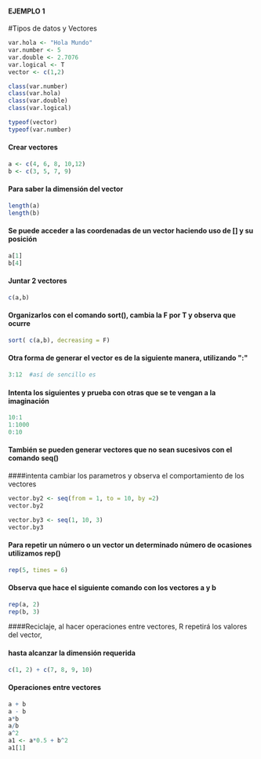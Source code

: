 
####   EJEMPLO 1
#Tipos de datos y Vectores

``` R
var.hola <- "Hola Mundo"
var.number <- 5
var.double <- 2.7076
var.logical <- T
vector <- c(1,2)

class(var.number)
class(var.hola)
class(var.double)
class(var.logical)

typeof(vector)
typeof(var.number)
``` 
#### Crear vectores 

``` R
a <- c(4, 6, 8, 10,12)
b <- c(3, 5, 7, 9)
```

#### Para saber la dimensión del vector 
```R
length(a)
length(b)
```

#### Se puede acceder a las coordenadas de un vector haciendo uso de [] y su posición
```R
a[1]
b[4]
```

#### Juntar 2 vectores 
```R 
c(a,b)
```

#### Organizarlos con el comando sort(), cambia la F por T y observa que ocurre
```R
sort( c(a,b), decreasing = F)
```
#### Otra forma de generar el vector es de la siguiente manera, utilizando ":"
```R
3:12  #así de sencillo es
```

#### Intenta los siguientes y prueba con otras que se te vengan a la imaginación
```R
10:1
1:1000
0:10
```

#### También se pueden generar vectores que no sean sucesivos con el comando **seq()**
####intenta cambiar los parametros y observa el comportamiento de los vectores
```R
vector.by2 <- seq(from = 1, to = 10, by =2)
vector.by2

vector.by3 <- seq(1, 10, 3)
vector.by3
```
#### Para repetir un número o un vector un determinado número de ocasiones utilizamos rep()
```R
rep(5, times = 6)
```
#### Observa que hace el siguiente comando con los vectores **a** y **b**
```R
rep(a, 2)
rep(b, 3)
```

####Reciclaje, al hacer operaciones entre vectores, R repetirá los valores del vector, 
#### hasta alcanzar la dimensión requerida
``` R
c(1, 2) + c(7, 8, 9, 10)
```

#### Operaciones entre vectores
```R
a + b     
a - b     
a*b
a/b
a^2
a1 <- a*0.5 + b^2
a1[1]
```
